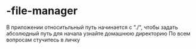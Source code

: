 # -file-manager
В приложении относитьльный путь начинается с "./", чтобы задать абсолюдный путь для начала узнайте домашнюю директорию
По всем вопросам стучитесь в личку
